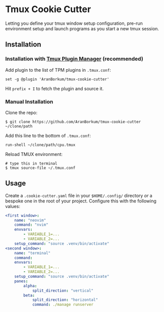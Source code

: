# Tmux Cookie Cutter

Letting you define your tmux window setup configuration, pre-run environment setup and launch programs as you start a new tmux session.

## Installation
### Installation with [Tmux Plugin Manager](https://github.com/tmux-plugins/tpm) (recommended)

Add plugin to the list of TPM plugins in `.tmux.conf`:

```shell
set -g @plugin 'AranBorkum/tmux-cookie-cutter'
```

Hit `prefix + I` to fetch the plugin and source it.

### Manual Installation

Clone the repo:

```shell
$ git clone https://github.com/AranBorkum/tmux-cookie-cutter ~/clone/path
```

Add this line to the bottom of `.tmux.conf`:

```shell
run-shell ~/clone/path/cpu.tmux
```

Reload TMUX environment:

```shell
# type this in terminal
$ tmux source-file ~/.tmux.conf
```

## Usage
Create a `.cookie-cutter.yaml` file in your `$HOME/.config/` directory _or_ a bespoke one in the root of your project. Configure this with the following values:

```yaml
<first window>:
    name: "neovim"
    command: "nvim"
    envvars:
        - VARIABLE_1=...
        - VARIABLE_2=...
    setup_command: "source .venv/bin/activate" 
<second window>:
    name: "terminal"
    command:
    envvars:
        - VARIABLE_1=...
        - VARIABLE_2=...
    setup_command: "source .venv/bin/activate" 
    panes:
        alpha:
            split_direction: "vertical"
        beta:
            split_direction: "horizontal"
            command: ./manage runserver
```
